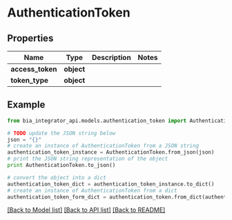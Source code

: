 # AuthenticationToken


## Properties
Name | Type | Description | Notes
------------ | ------------- | ------------- | -------------
**access_token** | **object** |  | 
**token_type** | **object** |  | 

## Example

```python
from bia_integrator_api.models.authentication_token import AuthenticationToken

# TODO update the JSON string below
json = "{}"
# create an instance of AuthenticationToken from a JSON string
authentication_token_instance = AuthenticationToken.from_json(json)
# print the JSON string representation of the object
print AuthenticationToken.to_json()

# convert the object into a dict
authentication_token_dict = authentication_token_instance.to_dict()
# create an instance of AuthenticationToken from a dict
authentication_token_form_dict = authentication_token.from_dict(authentication_token_dict)
```
[[Back to Model list]](../README.md#documentation-for-models) [[Back to API list]](../README.md#documentation-for-api-endpoints) [[Back to README]](../README.md)


